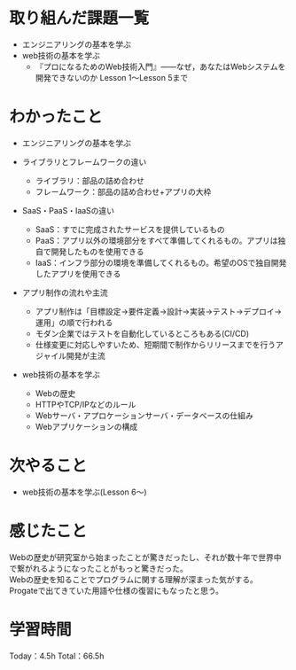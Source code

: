 # 取り組んだ課題一覧
- エンジニアリングの基本を学ぶ
- web技術の基本を学ぶ
	- 『プロになるためのWeb技術入門』――なぜ，あなたはWebシステムを開発できないのか Lesson 1〜Lesson 5まで

# わかったこと
- エンジニアリングの基本を学ぶ
 - ライブラリとフレームワークの違い
 	- ライブラリ：部品の詰め合わせ
	- フレームワーク：部品の詰め合わせ+アプリの大枠
 - SaaS・PaaS・IaaSの違い
 	- SaaS：すでに完成されたサービスを提供しているもの
	- PaaS：アプリ以外の環境部分をすべて準備してくれるもの。アプリは独自で開発したものを使用できる
	- IaaS：インフラ部分の環境を準備してくれるもの。希望のOSで独自開発したアプリを使用できる
 - アプリ制作の流れや主流
 	- アプリ制作は「目標設定→要件定義→設計→実装→テスト→デプロイ→運用」の順で行われる
	- モダン企業ではテストを自動化しているところもある(CI/CD)
 	- 仕様変更に対応しやすいため、短期間で制作からリリースまでを行うアジャイル開発が主流
	
- web技術の基本を学ぶ
	- Webの歴史
	- HTTPやTCP/IPなどのルール
	- Webサーバ・アプロケーションサーバ・データベースの仕組み
	- Webアプリケーションの構成

# 次やること
- web技術の基本を学ぶ(Lesson 6〜)

# 感じたこと
Webの歴史が研究室から始まったことが驚きだったし、それが数十年で世界中で繋がれるようになったことがもっと驚きだった。  
Webの歴史を知ることでプログラムに関する理解が深まった気がする。  
Progateで出てきていた用語や仕様の復習にもなったと思う。

# 学習時間
Today：4.5h Total：66.5h
